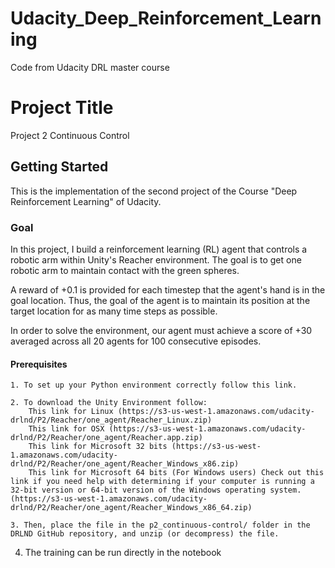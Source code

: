 # Udacity_Deep_Reinforcement_Learning
Code from Udacity DRL master course
# Project Title

Project 2 Continuous Control

## Getting Started

This is the implementation of the second project of the Course "Deep Reinforcement Learning" of Udacity. 

### Goal
In this project, I build a reinforcement learning (RL) agent that controls a robotic arm within Unity's Reacher environment. The goal is to get one robotic arm to maintain contact with the green spheres.

A reward of +0.1 is provided for each timestep that the agent's hand is in the goal location. Thus, the goal of the agent is to maintain its position at the target location for as many time steps as possible.

In order to solve the environment, our agent must achieve a score of +30 averaged across all 20 agents for 100 consecutive episodes.
#### Prerequisites
    1. To set up your Python environment correctly follow this link.

    2. To download the Unity Environment follow:
        This link for Linux (https://s3-us-west-1.amazonaws.com/udacity-drlnd/P2/Reacher/one_agent/Reacher_Linux.zip)
        This link for OSX (https://s3-us-west-1.amazonaws.com/udacity-drlnd/P2/Reacher/one_agent/Reacher.app.zip)
        This link for Microsoft 32 bits (https://s3-us-west-1.amazonaws.com/udacity-drlnd/P2/Reacher/one_agent/Reacher_Windows_x86.zip)
        This link for Microsoft 64 bits (For Windows users) Check out this link if you need help with determining if your computer is running a 32-bit version or 64-bit version of the Windows operating system. (https://s3-us-west-1.amazonaws.com/udacity-drlnd/P2/Reacher/one_agent/Reacher_Windows_x86_64.zip)

    3. Then, place the file in the p2_continuous-control/ folder in the DRLND GitHub repository, and unzip (or decompress) the file.

   4.  The training can be run directly in the notebook


